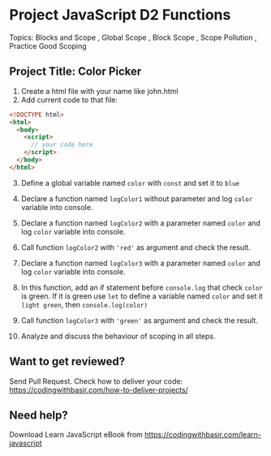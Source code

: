 # Project JavaScript D2 Functions

Topics: Blocks and Scope
, Global Scope
, Block Scope
, Scope Pollution
, Practice Good Scoping

## Project Title: Color Picker

1. Create a html file with your name like john.html
2. Add current code to that file:

```html
<!DOCTYPE html>
<html>
  <body>
    <script>
      // your code here
    </script>
  </body>
</html>
```

3. Define a global variable named `color` with `const` and set it to `blue`

4. Declare a function named `logColor1` without parameter and log `color` variable into console.

5. Declare a function named `logColor2` with a parameter named `color` and log `color` variable into console.

6. Call function `logColor2` with `'red'` as argument and check the result.

7. Declare a function named `logColor3` with a parameter named `color` and log `color` variable into console.

8. In this function, add an if statement before `console.log` that check `color` is green. If it is green use `let` to define a variable named `color` and set it `light green`, then `console.log(color)`

9. Call function `logColor3` with `'green'` as argument and check the result.

10. Analyze and discuss the behaviour of scoping in all steps.

## Want to get reviewed?

Send Pull Request. Check how to deliver your code: https://codingwithbasir.com/how-to-deliver-projects/

## Need help?

Download Learn JavaScript eBook from https://codingwithbasir.com/learn-javascript
